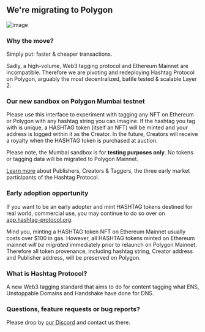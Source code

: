 ## We're migrating to Polygon

![image](/img/poly-hashtag.png)

### Why the move?

Simply put: faster & cheaper transactions.

Sadly, a high-volume, Web3 tagging protocol and Ethereum Mainnet are
incompatible. Therefore we are pivoting and redeploying Hashtag Protocol on
Polygon, arguably the most decentralized, battle tested & scalable Layer 2.


### Our new sandbox on Polygon Mumbai testnet

Please use this interface to experiment with tagging any
NFT on Ethereum or Polygon with any hashtag string you can imagine. If the
hashtag you tag with is unique, a HASHTAG token (itself an NFT) will be minted
and your address is logged within it as the Creator. In the future, Creators
will receive a royalty when the HASHTAG token is purchased at auction.

Please note, the Mumbai sandbox is for **testing purposes only**. No tokens or
tagging data will be migrated to Polygon Mainnet.

[Learn more](https://docs.hashtag-protocol.org/essentials/participants.html)
about Publishers, Creators & Taggers, the three early market participants of the
Hashtag Protocol.

### Early adoption opportunity

If you want to be an early adopter and mint HASHTAG tokens destined for
real world, commercial use, you may continue to do so over on
[app.hashtag-protocol.org](https://app.hashtag-protocol.org).

Mind you, minting a HASHTAG token NFT on Ethereum Mainnet usually costs over
$100 in gas. However, all HASHTAG tokens minted on Ethereum mainnet _will be
migrated_ immediately prior to relaunch on Polygon Mainnet. Therefore all token
provenance, including hashtag string, Creator address and Publisher address,
will be preserved on Polygon.

### What is Hashtag Protocol?

A new Web3 tagging standard that aims to do for content tagging what ENS,
Unstoppable Domains and Handshake have done for DNS.

### Questions, feature requests or bug reports?

Please drop by [our Discord](https://discord.com/invite/EyTJFRm) and contact
us there.
